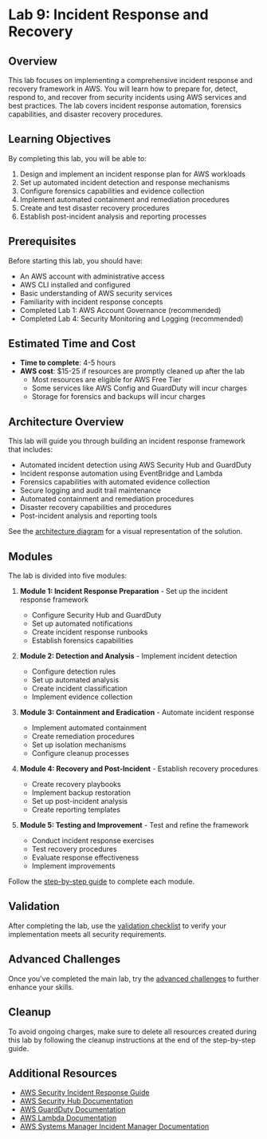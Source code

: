 # Lab 9: Incident Response and Recovery

## Overview

This lab focuses on implementing a comprehensive incident response and recovery framework in AWS. You will learn how to prepare for, detect, respond to, and recover from security incidents using AWS services and best practices. The lab covers incident response automation, forensics capabilities, and disaster recovery procedures.

## Learning Objectives

By completing this lab, you will be able to:

1. Design and implement an incident response plan for AWS workloads
2. Set up automated incident detection and response mechanisms
3. Configure forensics capabilities and evidence collection
4. Implement automated containment and remediation procedures
5. Create and test disaster recovery procedures
6. Establish post-incident analysis and reporting processes

## Prerequisites

Before starting this lab, you should have:

- An AWS account with administrative access
- AWS CLI installed and configured
- Basic understanding of AWS security services
- Familiarity with incident response concepts
- Completed Lab 1: AWS Account Governance (recommended)
- Completed Lab 4: Security Monitoring and Logging (recommended)

## Estimated Time and Cost

- **Time to complete**: 4-5 hours
- **AWS cost**: $15-25 if resources are promptly cleaned up after the lab
  - Most resources are eligible for AWS Free Tier
  - Some services like AWS Config and GuardDuty will incur charges
  - Storage for forensics and backups will incur charges

## Architecture Overview

This lab will guide you through building an incident response framework that includes:

- Automated incident detection using AWS Security Hub and GuardDuty
- Incident response automation using EventBridge and Lambda
- Forensics capabilities with automated evidence collection
- Secure logging and audit trail maintenance
- Automated containment and remediation procedures
- Disaster recovery capabilities and procedures
- Post-incident analysis and reporting tools

See the [architecture diagram](architecture-diagram.md) for a visual representation of the solution.

## Modules

The lab is divided into five modules:

1. **Module 1: Incident Response Preparation** - Set up the incident response framework
   - Configure Security Hub and GuardDuty
   - Set up automated notifications
   - Create incident response runbooks
   - Establish forensics capabilities

2. **Module 2: Detection and Analysis** - Implement incident detection
   - Configure detection rules
   - Set up automated analysis
   - Create incident classification
   - Implement evidence collection

3. **Module 3: Containment and Eradication** - Automate incident response
   - Implement automated containment
   - Create remediation procedures
   - Set up isolation mechanisms
   - Configure cleanup processes

4. **Module 4: Recovery and Post-Incident** - Establish recovery procedures
   - Create recovery playbooks
   - Implement backup restoration
   - Set up post-incident analysis
   - Create reporting templates

5. **Module 5: Testing and Improvement** - Test and refine the framework
   - Conduct incident response exercises
   - Test recovery procedures
   - Evaluate response effectiveness
   - Implement improvements

Follow the [step-by-step guide](step-by-step-guide.md) to complete each module.

## Validation

After completing the lab, use the [validation checklist](validation-checklist.md) to verify your implementation meets all security requirements.

## Advanced Challenges

Once you've completed the main lab, try the [advanced challenges](challenges.md) to further enhance your skills.

## Cleanup

To avoid ongoing charges, make sure to delete all resources created during this lab by following the cleanup instructions at the end of the step-by-step guide.

## Additional Resources

- [AWS Security Incident Response Guide](https://docs.aws.amazon.com/whitepapers/latest/aws-security-incident-response-guide/welcome.html)
- [AWS Security Hub Documentation](https://docs.aws.amazon.com/securityhub/latest/userguide/what-is-securityhub.html)
- [AWS GuardDuty Documentation](https://docs.aws.amazon.com/guardduty/latest/ug/what-is-guardduty.html)
- [AWS Lambda Documentation](https://docs.aws.amazon.com/lambda/latest/dg/welcome.html)
- [AWS Systems Manager Incident Manager Documentation](https://docs.aws.amazon.com/incident-manager/latest/userguide/what-is-incident-manager.html) 